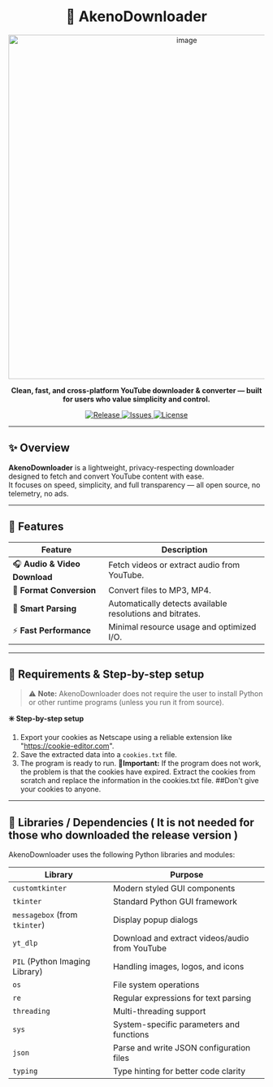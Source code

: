 <h1 align="center">🎵 AkenoDownloader</h1>

<p align="center">
  <img width="686" height="678" alt="image" src="https://github.com/user-attachments/assets/712cd69d-0980-4f68-98a4-3a2237990ae4" />

</p>

<p align="center">
  <b>Clean, fast, and cross-platform YouTube downloader & converter — built for users who value simplicity and control.</b>
</p>

<p align="center">
  <a href="https://github.com/SenpaiRato/AkenoDownloader/releases">
    <img src="https://img.shields.io/github/v/release/SenpaiRato/AkenoDownloader?color=6aa6f8&style=for-the-badge" alt="Release">
  </a>
  <a href="https://github.com/SenpaiRato/AkenoDownloader/issues">
    <img src="https://img.shields.io/github/issues/SenpaiRato/AkenoDownloader?color=fcba03&style=for-the-badge" alt="Issues">
  </a>
  <a href="https://github.com/SenpaiRato/AkenoDownloader/blob/main/LICENSE">
    <img src="https://img.shields.io/github/license/SenpaiRato/AkenoDownloader?color=00c853&style=for-the-badge" alt="License">
  </a>
</p>

---

## ✨ Overview

**AkenoDownloader** is a lightweight, privacy-respecting downloader designed to fetch and convert YouTube content with ease.  
It focuses on speed, simplicity, and full transparency — all open source, no telemetry, no ads.

---

## 🚀 Features

| Feature | Description |
|----------|-------------|
| 🎧 **Audio & Video Download** | Fetch videos or extract audio from YouTube. |
| 🔄 **Format Conversion** | Convert files to MP3, MP4. |
| 🧠 **Smart Parsing** | Automatically detects available resolutions and bitrates. |
| ⚡ **Fast Performance** | Minimal resource usage and optimized I/O. |

---

## 🧩 Requirements & Step-by-step setup

> ⚠️ **Note:** AkenoDownloader does not require the user to install Python or other runtime programs (unless you run it from source).



**✳️ Step-by-step setup**
1. Export your cookies as Netscape using a reliable extension like "https://cookie-editor.com".  
2. Save the extracted data into a `cookies.txt` file.  
3. The program is ready to run.
**🛑Important:** If the program does not work, the problem is that the cookies have expired. Extract the cookies from scratch and replace the information in the cookies.txt file. ##Don't give your cookies to anyone.
---

## 🧰 Libraries / Dependencies ( It is not needed for those who downloaded the release version )

AkenoDownloader uses the following Python libraries and modules:

| Library | Purpose |
|---------|---------|
| `customtkinter` | Modern styled GUI components |
| `tkinter` | Standard Python GUI framework |
| `messagebox` (from `tkinter`) | Display popup dialogs |
| `yt_dlp` | Download and extract videos/audio from YouTube |
| `PIL` (Python Imaging Library) | Handling images, logos, and icons |
| `os` | File system operations |
| `re` | Regular expressions for text parsing |
| `threading` | Multi-threading support |
| `sys` | System-specific parameters and functions |
| `json` | Parse and write JSON configuration files |
| `typing` | Type hinting for better code clarity |
